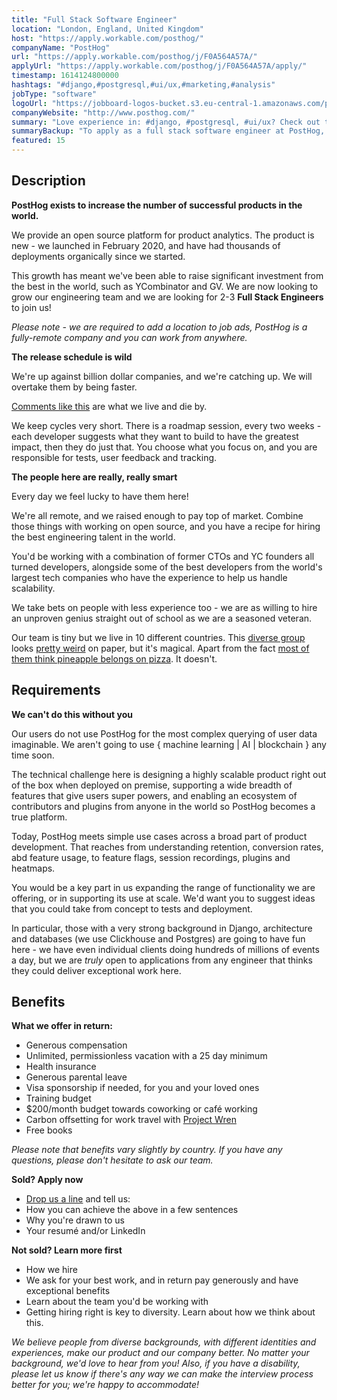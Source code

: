 ```yaml
---
title: "Full Stack Software Engineer"
location: "London, England, United Kingdom"
host: "https://apply.workable.com/posthog/"
companyName: "PostHog"
url: "https://apply.workable.com/posthog/j/F0A564A57A/"
applyUrl: "https://apply.workable.com/posthog/j/F0A564A57A/apply/"
timestamp: 1614124800000
hashtags: "#django,#postgresql,#ui/ux,#marketing,#analysis"
jobType: "software"
logoUrl: "https://jobboard-logos-bucket.s3.eu-central-1.amazonaws.com/posthog"
companyWebsite: "http://www.posthog.com/"
summary: "Love experience in: #django, #postgresql, #ui/ux? Check out this job post!"
summaryBackup: "To apply as a full stack software engineer at PostHog, you preferably need to have some knowledge of: #django, #ui/ux, #marketing."
featured: 15
---
```


## Description

**PostHog exists to increase the number of successful products in the world.**

We provide an open source platform for product analytics. The product is new - we launched in February 2020, and have had thousands of deployments organically since we started.

This growth has meant we've been able to raise significant investment from the best in the world, such as YCombinator and GV. We are now looking to grow our engineering team and we are looking for 2-3 **Full Stack Engineers** to join us!

_Please note - we are required to add a location to job ads, PostHog is a fully-remote company and you can work from anywhere._

**The release schedule is wild**

We're up against billion dollar companies, and we're catching up. We will overtake them by being faster.

[Comments like this](https://news.ycombinator.com/item?id=22378393) are what we live and die by.

We keep cycles very short. There is a roadmap session, every two weeks - each developer suggests what they want to build to have the greatest impact, then they do just that. You choose what you focus on, and you are responsible for tests, user feedback and tracking.

**The people here are really, really smart**

Every day we feel lucky to have them here!

We're all remote, and we raised enough to pay top of market. Combine those things with working on open source, and you have a recipe for hiring the best engineering talent in the world.

You'd be working with a combination of former CTOs and YC founders all turned developers, alongside some of the best developers from the world's largest tech companies who have the experience to help us handle scalability.

We take bets on people with less experience too - we are as willing to hire an unproven genius straight out of school as we are a seasoned veteran.

Our team is tiny but we live in 10 different countries. This [diverse group](https://posthog.com/handbook/company/diversity) looks [pretty weird](https://posthog.com/handbook/company/team) on paper, but it's magical. Apart from the fact [most of them think pineapple belongs on pizza](https://twitter.com/PostHogHQ/status/1319583079648923648). It doesn't.

## Requirements

**We can't do this without you**

Our users do not use PostHog for the most complex querying of user data imaginable. We aren't going to use { machine learning | AI | blockchain } any time soon.

The technical challenge here is designing a highly scalable product right out of the box when deployed on premise, supporting a wide breadth of features that give users super powers, and enabling an ecosystem of contributors and plugins from anyone in the world so PostHog becomes a true platform.

Today, PostHog meets simple use cases across a broad part of product development. That reaches from understanding retention, conversion rates, abd feature usage, to feature flags, session recordings, plugins and heatmaps.

You would be a key part in us expanding the range of functionality we are offering, or in supporting its use at scale. We'd want you to suggest ideas that you could take from concept to tests and deployment.

In particular, those with a very strong background in Django, architecture and databases (we use Clickhouse and Postgres) are going to have fun here - we have even individual clients doing hundreds of millions of events a day, but we are _truly_ open to applications from any engineer that thinks they could deliver exceptional work here.

## Benefits

**What we offer in return:**

*   Generous compensation
*   Unlimited, permissionless vacation with a 25 day minimum
*   Health insurance
*   Generous parental leave
*   Visa sponsorship if needed, for you and your loved ones
*   Training budget
*   $200/month budget towards coworking or café working
*   Carbon offsetting for work travel with [Project Wren](https://www.wren.co/)
*   Free books

_Please note that benefits vary slightly by country. If you have any questions, please don't hesitate to ask our team._

**Sold? Apply now**

*   [Drop us a line](mailto:8D28C092E5@jobs.workablemail.com) and tell us:
*   How you can achieve the above in a few sentences
*   Why you're drawn to us
*   Your resumé and/or LinkedIn

**Not sold? Learn more first**

*   How we hire
*   We ask for your best work, and in return pay generously and have exceptional benefits
*   Learn about the team you'd be working with
*   Getting hiring right is key to diversity. Learn about how we think about this.

_We believe people from diverse backgrounds, with different identities and experiences, make our product and our company better. No matter your background, we'd love to hear from you! Also, if you have a disability, please let us know if there's any way we can make the interview process better for you; we're happy to accommodate!_
